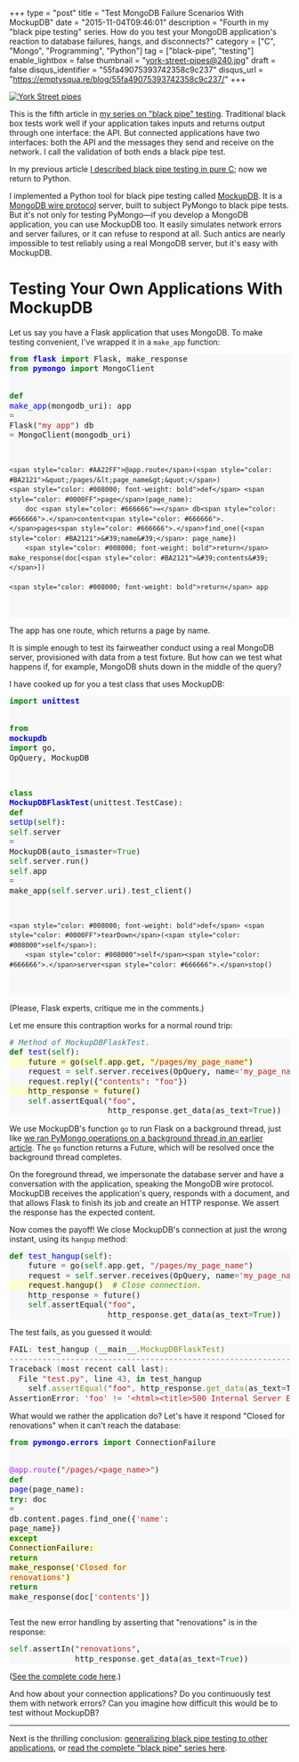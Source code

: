 +++
type = "post"
title = "Test MongoDB Failure Scenarios With MockupDB"
date = "2015-11-04T09:46:01"
description = "Fourth in my \"black pipe testing\" series. How do you test your MongoDB application's reaction to database failures, hangs, and disconnects?"
category = ["C", "Mongo", "Programming", "Python"]
tag = ["black-pipe", "testing"]
enable_lightbox = false
thumbnail = "york-street-pipes@240.jpg"
draft = false
disqus_identifier = "55fa49075393742358c9c237"
disqus_url = "https://emptysqua.re/blog/55fa49075393742358c9c237/"
+++

<p><a href="https://www.flickr.com/photos/emptysquare/1528243252"><img style="display:block; margin-left:auto; margin-right:auto;" src="york-street-pipes.jpg" alt="York Street pipes" title="York Street pipes" /></a></p>
<p>This is the fifth article in <a href="/blog/black-pipe-testing-series/">my series on "black pipe" testing</a>. Traditional black box tests work well if your application takes inputs and returns output through one interface: the API. But connected applications have two interfaces: both the API and the messages they send and receive on the network. I call the validation of both ends a black pipe test.</p>
<p>In my previous article <a href="/blog/libmongoc-black-pipe-testing-mock-server/">I described black pipe testing in pure C</a>; now we return to Python.</p>
<p>I implemented a Python tool for black pipe testing called
<a href="http://mockupdb.readthedocs.org/">MockupDB</a>. It is a <a href="http://docs.mongodb.org/meta-driver/latest/legacy/mongodb-wire-protocol/">MongoDB wire protocol</a> server, built to subject PyMongo to black pipe tests. But it's not only for testing PyMongo&mdash;if you develop a MongoDB application, you can use MockupDB too. It easily simulates network errors and server failures, or it can refuse to respond at all. Such antics are nearly impossible to test reliably using a real MongoDB server, but it's easy with MockupDB.</p>
<h1 id="testing-your-own-applications-with-mockupdb">Testing Your Own Applications With MockupDB</h1>
<p>Let us say you have a Flask application that uses MongoDB. To make testing convenient, I've wrapped it in a <code>make_app</code> function:</p>
<div class="codehilite" style="background: #f8f8f8"><pre style="line-height: 125%"><span style="color: #008000; font-weight: bold">from</span> <span style="color: #0000FF; font-weight: bold">flask</span> <span style="color: #008000; font-weight: bold">import</span> Flask, make_response
<span style="color: #008000; font-weight: bold">from</span> <span style="color: #0000FF; font-weight: bold">pymongo</span> <span style="color: #008000; font-weight: bold">import</span> MongoClient

<span style="color: #008000; font-weight: bold">def</span> <span style="color: #0000FF">make_app</span>(mongodb_uri):
    app <span style="color: #666666">=</span> Flask(<span style="color: #BA2121">&quot;my app&quot;</span>)
    db <span style="color: #666666">=</span> MongoClient(mongodb_uri)

    <span style="color: #AA22FF">@app.route</span>(<span style="color: #BA2121">&quot;/pages/&lt;page_name&gt;&quot;</span>)
    <span style="color: #008000; font-weight: bold">def</span> <span style="color: #0000FF">page</span>(page_name):
        doc <span style="color: #666666">=</span> db<span style="color: #666666">.</span>content<span style="color: #666666">.</span>pages<span style="color: #666666">.</span>find_one({<span style="color: #BA2121">&#39;name&#39;</span>: page_name})
        <span style="color: #008000; font-weight: bold">return</span> make_response(doc[<span style="color: #BA2121">&#39;contents&#39;</span>])

    <span style="color: #008000; font-weight: bold">return</span> app
</pre></div>


<p>The app has one route, which returns a page by name.</p>
<p>It is simple enough to test its fairweather conduct using a real MongoDB server, provisioned with data from a test fixture. But how can we test what happens if, for example, MongoDB shuts down in the middle of the query?</p>
<p>I have cooked up for you a test class that uses MockupDB:</p>
<div class="codehilite" style="background: #f8f8f8"><pre style="line-height: 125%"><span style="color: #008000; font-weight: bold">import</span> <span style="color: #0000FF; font-weight: bold">unittest</span>

<span style="color: #008000; font-weight: bold">from</span> <span style="color: #0000FF; font-weight: bold">mockupdb</span> <span style="color: #008000; font-weight: bold">import</span> go, OpQuery, MockupDB


<span style="color: #008000; font-weight: bold">class</span> <span style="color: #0000FF; font-weight: bold">MockupDBFlaskTest</span>(unittest<span style="color: #666666">.</span>TestCase):
    <span style="color: #008000; font-weight: bold">def</span> <span style="color: #0000FF">setUp</span>(<span style="color: #008000">self</span>):
        <span style="color: #008000">self</span><span style="color: #666666">.</span>server <span style="color: #666666">=</span> MockupDB(auto_ismaster<span style="color: #666666">=</span><span style="color: #008000">True</span>)
        <span style="color: #008000">self</span><span style="color: #666666">.</span>server<span style="color: #666666">.</span>run()
        <span style="color: #008000">self</span><span style="color: #666666">.</span>app <span style="color: #666666">=</span> make_app(<span style="color: #008000">self</span><span style="color: #666666">.</span>server<span style="color: #666666">.</span>uri)<span style="color: #666666">.</span>test_client()

    <span style="color: #008000; font-weight: bold">def</span> <span style="color: #0000FF">tearDown</span>(<span style="color: #008000">self</span>):
        <span style="color: #008000">self</span><span style="color: #666666">.</span>server<span style="color: #666666">.</span>stop()
</pre></div>


<p>(Please, Flask experts, critique me in the comments.)</p>
<p>Let me ensure this contraption works for a normal round trip:</p>
<div class="codehilite" style="background: #f8f8f8"><pre style="line-height: 125%"><span style="color: #408080; font-style: italic"># Method of MockupDBFlaskTest.</span>
<span style="color: #008000; font-weight: bold">def</span> <span style="color: #0000FF">test</span>(<span style="color: #008000">self</span>):
<span style="background-color: #ffffcc">    future <span style="color: #666666">=</span> go(<span style="color: #008000">self</span><span style="color: #666666">.</span>app<span style="color: #666666">.</span>get, <span style="color: #BA2121">&quot;/pages/my_page_name&quot;</span>)
</span>    request <span style="color: #666666">=</span> <span style="color: #008000">self</span><span style="color: #666666">.</span>server<span style="color: #666666">.</span>receives(OpQuery, name<span style="color: #666666">=</span><span style="color: #BA2121">&#39;my_page_name&#39;</span>)
    request<span style="color: #666666">.</span>reply({<span style="color: #BA2121">&quot;contents&quot;</span>: <span style="color: #BA2121">&quot;foo&quot;</span>})
<span style="background-color: #ffffcc">    http_response <span style="color: #666666">=</span> future()
</span>    <span style="color: #008000">self</span><span style="color: #666666">.</span>assertEqual(<span style="color: #BA2121">&quot;foo&quot;</span>,
                     http_response<span style="color: #666666">.</span>get_data(as_text<span style="color: #666666">=</span><span style="color: #008000">True</span>))
</pre></div>


<p>We use MockupDB's function <code>go</code> to run Flask on a background thread, just like <a href="/blog/black-pipe-testing-pymongo/">we ran PyMongo operations on a background thread in an earlier article</a>. The <code>go</code> function returns a Future, which will be resolved once the background thread completes.</p>
<p>On the foreground thread, we impersonate the database server and have a conversation with the application, speaking the MongoDB wire protocol. MockupDB receives the application's query, responds with a document, and that allows Flask to finish its job and create an HTTP response. We assert the response has the expected content.</p>
<p>Now comes the payoff! We close MockupDB's connection at just the wrong instant, using its <code>hangup</code> method:</p>
<div class="codehilite" style="background: #f8f8f8"><pre style="line-height: 125%"><span style="color: #008000; font-weight: bold">def</span> <span style="color: #0000FF">test_hangup</span>(<span style="color: #008000">self</span>):
    future <span style="color: #666666">=</span> go(<span style="color: #008000">self</span><span style="color: #666666">.</span>app<span style="color: #666666">.</span>get, <span style="color: #BA2121">&quot;/pages/my_page_name&quot;</span>)
    request <span style="color: #666666">=</span> <span style="color: #008000">self</span><span style="color: #666666">.</span>server<span style="color: #666666">.</span>receives(OpQuery, name<span style="color: #666666">=</span><span style="color: #BA2121">&#39;my_page_name&#39;</span>)
<span style="background-color: #ffffcc">    request<span style="color: #666666">.</span>hangup()  <span style="color: #408080; font-style: italic"># Close connection.</span>
</span>    http_response <span style="color: #666666">=</span> future()
    <span style="color: #008000">self</span><span style="color: #666666">.</span>assertEqual(<span style="color: #BA2121">&quot;foo&quot;</span>,
                     http_response<span style="color: #666666">.</span>get_data(as_text<span style="color: #666666">=</span><span style="color: #008000">True</span>))
</pre></div>


<p>The test fails, as you guessed it would:</p>
<div class="codehilite" style="background: #f8f8f8"><pre style="line-height: 125%">FAIL<span style="color: #666666">:</span> test_hangup <span style="color: #666666">(</span>__main__<span style="color: #666666">.</span><span style="color: #7D9029">MockupDBFlaskTest</span><span style="color: #666666">)</span>
<span style="color: #666666">---------------------------------------------------------------------</span>
Traceback <span style="color: #666666">(</span>most recent call last<span style="color: #666666">):</span>
  File <span style="color: #BA2121">&quot;test.py&quot;</span><span style="color: #666666">,</span> line <span style="color: #666666">43,</span> <span style="color: #008000; font-weight: bold">in</span> test_hangup
    self<span style="color: #666666">.</span><span style="color: #7D9029">assertEqual</span><span style="color: #666666">(</span><span style="color: #BA2121">&quot;foo&quot;</span><span style="color: #666666">,</span> http_response<span style="color: #666666">.</span><span style="color: #7D9029">get_data</span><span style="color: #666666">(</span>as_text<span style="color: #666666">=</span>True<span style="color: #666666">))</span>
AssertionError<span style="color: #666666">:</span> <span style="color: #BA2121">&#39;foo&#39;</span> <span style="color: #666666">!=</span> <span style="color: #BA2121">&#39;&lt;html&gt;&lt;title&gt;500 Internal Server Error...&#39;</span>
</pre></div>


<p>What would we rather the application do? Let's have it respond "Closed for renovations" when it can't reach the database:</p>
<div class="codehilite" style="background: #f8f8f8"><pre style="line-height: 125%"><span style="color: #008000; font-weight: bold">from</span> <span style="color: #0000FF; font-weight: bold">pymongo.errors</span> <span style="color: #008000; font-weight: bold">import</span> ConnectionFailure

<span style="color: #AA22FF">@app.route</span>(<span style="color: #BA2121">&quot;/pages/&lt;page_name&gt;&quot;</span>)
<span style="color: #008000; font-weight: bold">def</span> <span style="color: #0000FF">page</span>(page_name):
    <span style="color: #008000; font-weight: bold">try</span>:
        doc <span style="color: #666666">=</span> db<span style="color: #666666">.</span>content<span style="color: #666666">.</span>pages<span style="color: #666666">.</span>find_one({<span style="color: #BA2121">&#39;name&#39;</span>: page_name})
<span style="background-color: #ffffcc">    <span style="color: #008000; font-weight: bold">except</span> ConnectionFailure:
</span><span style="background-color: #ffffcc">        <span style="color: #008000; font-weight: bold">return</span> make_response(<span style="color: #BA2121">&#39;Closed for renovations&#39;</span>)
</span>    <span style="color: #008000; font-weight: bold">return</span> make_response(doc[<span style="color: #BA2121">&#39;contents&#39;</span>])
</pre></div>


<p>Test the new error handling by asserting that "renovations" is in the response:</p>
<div class="codehilite" style="background: #f8f8f8"><pre style="line-height: 125%"><span style="color: #008000">self</span><span style="color: #666666">.</span>assertIn(<span style="color: #BA2121">&quot;renovations&quot;</span>,
              http_response<span style="color: #666666">.</span>get_data(as_text<span style="color: #666666">=</span><span style="color: #008000">True</span>))
</pre></div>


<p>(<a href="https://gist.github.com/ajdavis/96e4c64be32fce042f10">See the complete code here</a>.)</p>
<p>And how about your connection applications? Do you continuously test them with network errors? Can you imagine how difficult this would be to test without MockupDB?</p>
<hr />
<p>Next is the thrilling conclusion: <a href="/blog/black-pipe-testing-in-summary/">generalizing black pipe testing to other applications</a>, or <a href="/blog/black-pipe-testing-series/">read the complete "black pipe" series here</a>.</p>

